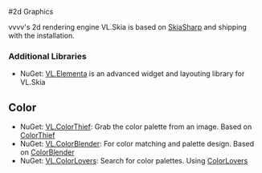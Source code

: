 #2d Graphics

vvvv's 2d rendering engine VL.Skia is based on [SkiaSharp](https://github.com/mono/SkiaSharp) and shipping with the installation. 

### Additional Libraries
* NuGet: [VL.Elementa](https://www.nuget.org/packages/VL.Elementa) is an advanced widget and layouting library for VL.Skia

## Color

* NuGet: [VL.ColorThief](https://www.nuget.org/packages/VL.ColorThief): Grab the color palette from an image. Based on [ColorThief](https://github.com/KSemenenko/ColorThief)
* NuGet: [VL.ColorBlender](https://www.nuget.org/packages/VL.ColorBlender): For color matching and palette design. Based on [ColorBlender](https://github.com/wieslawsoltes/ColorBlender)
* NuGet: [VL.ColorLovers](https://www.nuget.org/packages/VL.ColorLovers): Search for color palettes. Using [ColorLovers](https://www.colourlovers.com/)